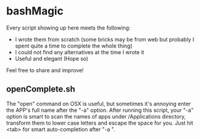# bashMagic
Every script showing up here meets the following:
- I wrote them from scratch (some bricks may be from web but probably I spent quite a time to complete the whole thing)
- I could not find any alternatives at the time I wrote it
- Useful and elegant (Hope so)

Feel free to share and improve!

## openComplete.sh
The "open" command on OSX is useful, but sometimes it's annoying enter
the APP's full name after the "-a" option. After running this script,
your "-a" option is smart to scan the names of apps under /Applications
directory, transform them to lower case letters and escape the space
for you. Just hit \<tab\> for smart auto-completion after "-a ".
